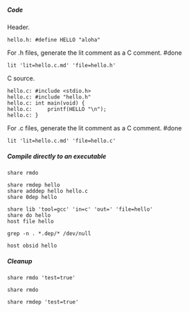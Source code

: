 ##### Code

Header.

	hello.h: #define HELLO "aloha"

For .h files, generate the lit comment as a C comment.  #done

	lit 'lit=hello.c.md' 'file=hello.h'

C source.

	hello.c: #include <stdio.h>
	hello.c: #include "hello.h"
	hello.c: int main(void) {
	hello.c:     printf(HELLO "\n");
	hello.c: }

For .c files, generate the lit comment as a C comment.  #done

	lit 'lit=hello.c.md' 'file=hello.c'

##### Compile directly to an executable

	share rmdo

	share rmdep hello
	share adddep hello hello.c
	share 0dep hello

	share lib 'tool=gcc' 'in=c' 'out=' 'file=hello'
	share do hello
	host file hello

	grep -n . *.dep/* /dev/null

	host obsid hello

##### Cleanup

	share rmdo 'test=true'

	share rmdo

	share rmdep 'test=true'
